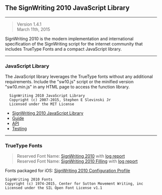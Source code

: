 ## The SignWriting 2010 JavaScript Library
- - - 
> Version 1.4.1  
March 11th, 2015


SignWriting 2010 is the modern implementation and international specification of the SignWriting script for the internet community that includes TrueType Fonts and a compact JavaScript library.

- - -

### JavaScript Library
The JavaScript library leverages the TrueType fonts without any additional requirements. Include the "sw10.js" script or the minified version "sw10.min.js" in any HTML page to access the function library. 

      SignWriting 2010 JavaScript Library
      Copyright (c) 2007-2015, Stephen E Slevinski Jr
      Licensed under the MIT License

- [SignWriting 2010 JavaScript Library](http://slevinski.github.io/sw10js)  
- [Guide](http://slevinski.github.io/sw10js/guide.html)  
- [API](http://slevinski.github.io/sw10js/api.html)  
- [Testing](http://slevinski.github.io/sw10js/tests)  

- - -

### TrueType Fonts
> Reserved Font Name: [SignWriting 2010](https://github.com/Slevinski/signwriting_2010_fonts/raw/master/fonts/SignWriting%202010.ttf) with [log report](https://github.com/Slevinski/signwriting_2010_fonts/raw/master/fonts/SignWriting%202010.log)  
Reserved Font Name: [SignWriting 2010 Filling](https://github.com/Slevinski/signwriting_2010_fonts/raw/master/fonts/SignWriting%202010%20Filling.ttf) with [log report](https://github.com/Slevinski/signwriting_2010_fonts/raw/master/fonts/SignWriting%202010%20Filling.log)  

Fonts packaged for iOS: [SignWriting 2010 Configuration Profile](https://github.com/Slevinski/signwriting_2010_fonts/raw/master/fonts/SignWriting%202010.mobileconfig)

    SignWriting 2010 Fonts
    Copyright (c) 1974-2015, Center for Sutton Movement Writing, inc
    Licensed under the SIL Open Font License v1.1
